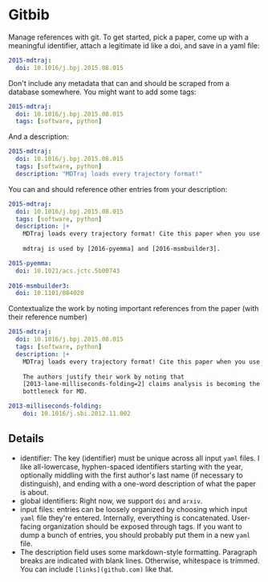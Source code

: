 Gitbib
======

Manage references with git. To get started, pick a paper, come up with a
meaningful identifier, attach a legitimate id like a doi, and save in a
yaml file:

```yaml
2015-mdtraj:
  doi: 10.1016/j.bpj.2015.08.015
```

Don't include any metadata that can and should be scraped from a database
somewhere.  You might want to add some tags:

```yaml
2015-mdtraj:
  doi: 10.1016/j.bpj.2015.08.015
  tags: [software, python]
```

And a description:

```yaml
2015-mdtraj:
  doi: 10.1016/j.bpj.2015.08.015
  tags: [software, python]
  description: "MDTraj loads every trajectory format!"
```

You can and should reference other entries from your description:

```yaml
2015-mdtraj:
  doi: 10.1016/j.bpj.2015.08.015
  tags: [software, python]
  description: |+
    MDTraj loads every trajectory format! Cite this paper when you use it.
    
    mdtraj is used by [2016-pyemma] and [2016-msmbuilder3].

2015-pyemma:
  doi: 10.1021/acs.jctc.5b00743
  
2016-msmbuilder3:
  doi: 10.1101/084020
```

Contextualize the work by noting important references from the paper (with
their reference number)

```yaml
2015-mdtraj:
  doi: 10.1016/j.bpj.2015.08.015
  tags: [software, python]
  description: |+
    MDTraj loads every trajectory format! Cite this paper when you use it.
    
    The authors justify their work by noting that
    [2013-lane-milliseconds-folding=2] claims analysis is becoming the
    bottleneck for MD.

2013-milliseconds-folding:
    doi: 10.1016/j.sbi.2012.11.002
```

Details
-------

 - identifier: The key (identifier) must be unique across all input `yaml` files.
   I like all-lowercase, hyphen-spaced identifiers starting
   with the year, optionally middling with the first author's
   last name (if necessary to distinguish), and ending with
   a one-word description of what the paper is about.
 - global identifiers: Right now, we support `doi` and `arxiv`.
 - input files: entries can be loosely organized by choosing
   which input `yaml` file they're entered. Internally,
   everything is concatenated. User-facing organization
   should be exposed through tags. If you want to dump a bunch
   of entries, you should probably put them in a new `yaml` file.
 - The description field uses some markdown-style formatting.
   Paragraph breaks are indicated with blank lines. Otherwise,
   whitespace is trimmed.
   You can include `[links](github.com)` like that.
   

